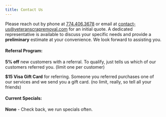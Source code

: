 ```yaml
---
title: Contact Us
---
```


Please reach out by phone at [774.406.3678](tel:7744063678) or email at [contact-us@veteranscrapremoval.com](mailto:contact-us@veteranscrapremoval.com) for an initial quote. A dedicated representative is available to discuss your specific needs and provide a **preliminary** estimate at your convenience. We look forward to assisting you.

#### Referral Program:

**5% off** new customers with a referral. To qualify, just tells us which of our customers referred you. (limit one per customer)

**$15 Visa Gift Card** for referring. Someone you referred purchases one of our services and we send you a gift card. (no limit, really, so tell all your friends)

#### Current Specials:

**None** - Check back, we run specials often.
